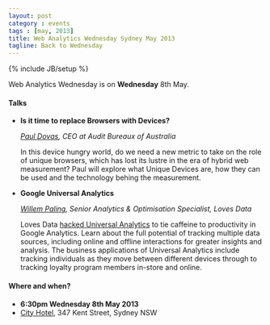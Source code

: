 ```yaml
---
layout: post
category : events
tags : [may, 2013]
title: Web Analytics Wednesday Sydney May 2013
tagline: Back to Wednesday
---
```

{% include JB/setup %}

Web Analytics Wednesday is on **Wednesday** 8th May.

#### Talks

*	**Is it time to replace Browsers with Devices?**

	_[Paul Dovas](http://au.linkedin.com/in/pauldovas), CEO at Audit Bureaux of Australia_

	In this device hungry world, do we need a new metric to take on the role of unique browsers, which has lost its lustre in the era of hybrid web measurement? Paul will explore what Unique Devices are, how they can be used and the technology behing the measurement.
*	**Google Universal Analytics**

	_[Willem Paling](http://www.lovesdata.com/contact-us/willem), Senior Analytics & Optimisation Specialist, Loves Data_

	Loves Data [hacked Universal Analytics](https://www.youtube.com/watch?feature=player_embedded&v=C27yMQOS8n0) to tie caffeine to productivity in Google Analytics. Learn about the full potential of tracking multiple data sources, including online and offline interactions for greater insights and analysis. The business applications of Universal Analytics include tracking individuals as they move between different devices through to tracking loyalty program members in-store and online.

#### Where and when?

*	**6:30pm Wednesday 8th May 2013**
*	[City Hotel](https://maps.google.com.au/maps?q=City+Hotel,+Kent+Street,+Sydney,+New+South+Wales&hl=en&sll=-33.86868,151.204178&sspn=0.015037,0.021522&oq=C347+Kent+Street,+Sydney&t=m&gl=au&hq=City+Hotel,+Kent+Street,+Sydney,+New+South+Wales&z=15&iwloc=A" "Map link"), 347 Kent Street, Sydney NSW
